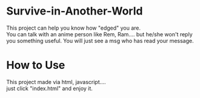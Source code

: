 # Survive-in-Another-World
This project can help you know how "edged" you are. <br />
You can talk with an anime person like Rem, Ram.... but he/she won't reply you something useful. You will just see a msg who has read your message.
# How to Use
This project made via html, javascript....<br />
just click "index.html" and enjoy it.
